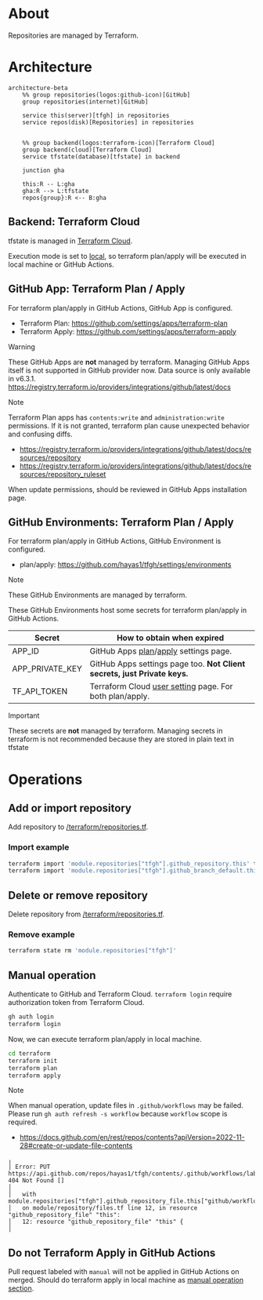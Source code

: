 # About
Repositories are managed by Terraform.

# Architecture
<!-- https://icones.js.org/collection/logos -->
```mermaid
architecture-beta
    %% group repositories(logos:github-icon)[GitHub]
    group repositories(internet)[GitHub]

    service this(server)[tfgh] in repositories
    service repos(disk)[Repositories] in repositories


    %% group backend(logos:terraform-icon)[Terraform Cloud]
    group backend(cloud)[Terraform Cloud]
    service tfstate(database)[tfstate] in backend

    junction gha

    this:R -- L:gha
    gha:R --> L:tfstate
    repos{group}:R <-- B:gha
```

## Backend: Terraform Cloud
tfstate is managed in [Terraform Cloud](https://app.terraform.io/app).

Execution mode is set to [local](https://developer.hashicorp.com/terraform/cloud-docs/workspaces/settings#execution-mode), so terraform plan/apply will be executed in local machine or GitHub Actions.

## GitHub App: Terraform Plan / Apply
For terraform plan/apply in GitHub Actions, GitHub App is configured.
- Terraform Plan: https://github.com/settings/apps/terraform-plan
- Terraform Apply: https://github.com/settings/apps/terraform-apply

> [!WARNING]
> These GitHub Apps are **not** managed by terraform. Managing GitHub Apps itself is not supported in GitHub provider now. Data source is only available in v6.3.1.
> https://registry.terraform.io/providers/integrations/github/latest/docs

> [!NOTE]
> Terraform Plan apps has `contents:write` and `administration:write` permissions. If it is not granted, terraform plan cause unexpected behavior and confusing diffs.
> - https://registry.terraform.io/providers/integrations/github/latest/docs/resources/repository
> - https://registry.terraform.io/providers/integrations/github/latest/docs/resources/repository_ruleset
>
> When update permissions, should be reviewed in GitHub Apps installation page.

## GitHub Environments: Terraform Plan / Apply
For terraform plan/apply in GitHub Actions, GitHub Environment is configured.
- plan/apply: https://github.com/hayas1/tfgh/settings/environments

> [!NOTE]
> These GitHub Environments are managed by terraform.

These GitHub Environments host some secrets for terraform plan/apply in GitHub Actions.

| Secret          | How to obtain when expired                                                                                                                   |
| --------------- | -------------------------------------------------------------------------------------------------------------------------------------------- |
| APP_ID          | GitHub Apps [plan](https://github.com/settings/apps/terraform-plan)/[apply](https://github.com/settings/apps/terraform-apply) settings page. |
| APP_PRIVATE_KEY | GitHub Apps settings page too. **Not Client secrets, just Private keys.**                                                                    |
| TF_API_TOKEN    | Terraform Cloud [user setting](https://app.terraform.io/app/settings/tokens) page. For both plan/apply.                                      |

> [!IMPORTANT]
> These secrets are **not** managed by terraform. Managing secrets in terraform is not recommended because they are stored in plain text in tfstate

# Operations
## Add or import repository
Add repository to [/terraform/repositories.tf](/terraform/repositories.tf).
### Import example
```sh
terraform import 'module.repositories["tfgh"].github_repository.this' tfgh
terraform import 'module.repositories["tfgh"].github_branch_default.this' tfgh
```

## Delete or remove repository
Delete repository from [/terraform/repositories.tf](/terraform/repositories.tf).
### Remove example
```sh
terraform state rm 'module.repositories["tfgh"]'
```

## Manual operation
Authenticate to GitHub and Terraform Cloud. `terraform login` require authorization token from Terraform Cloud.
```sh
gh auth login
terraform login
```

Now, we can execute terraform plan/apply in local machine.
```sh
cd terraform
terraform init
terraform plan
terraform apply
```

> [!NOTE]
> When manual operation, update files in `.github/workflows` may be failed. Please run `gh auth refresh -s workflow` because `workflow` scope is required.
> - https://docs.github.com/en/rest/repos/contents?apiVersion=2022-11-28#create-or-update-file-contents
> ```hcl
> ╷
> │ Error: PUT https://api.github.com/repos/hayas1/tfgh/contents/.github/workflows/labeler.yml: 404 Not Found []
> │
> │   with module.repositories["tfgh"].github_repository_file.this["github/workflows/labeler.yml"],
> │   on module/repository/files.tf line 12, in resource "github_repository_file" "this":
> │   12: resource "github_repository_file" "this" {
> │
> ```

## Do not Terraform Apply in GitHub Actions
Pull request labeled with `manual` will not be applied in GitHub Actions on merged.
Should do terraform apply in local machine as [manual operation section](#manual-operation).

